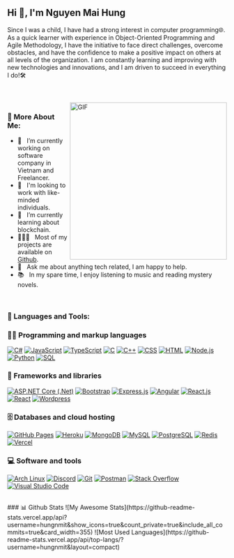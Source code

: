 ## Hi 👋, I'm Nguyen Mai Hung

Since I was a child, I have had a strong interest in computer programming🌐. As a quick learner with experience in Object-Oriented Programming and Agile Methodology, I have the initiative to face direct challenges, overcome obstacles, and have the confidence to make a positive impact on others at all levels of the organization. I am constantly learning and improving with new technologies and innovations, and I am driven to succeed in everything I do!🛠️

<br/>
<br/>

<img align="right" alt="GIF" src="https://www.techbabble.zone/content/images/size/w960/2021/07/46207-programmer-1.gif" width="360px"/>
  
### 🧐 More About Me:

- 🔭 &nbsp; I’m currently working on software company in Vietnam and Freelancer.
- 🤝 &nbsp; I'm looking to work with like-minded individuals.
- 🌱 &nbsp; I’m currently learning about blockchain.
- 👨🏻‍💻 &nbsp; Most of my projects are available on [Github](https://github.com/hungnmit?tab=repositories).
- 💬 &nbsp; Ask me about anything tech related, I am happy to help.
- 📚 &nbsp; In my spare time, I enjoy listening to music and reading mystery novels.

<br>

### 🔨 Languages and Tools:

### 👨‍💻 Programming and markup languages

<p>
	<a href="https://github.com/search?q=user%3Aitsmiracler+language%3Acsharp"><img alt="C#" src="https://custom-icon-badges.demolab.com/badge/C%23-68217A.svg?logo=cs2&logoColor=white"></a>
	<a href="https://github.com/search?q=user%3Aitsmiracler+language%3Ajavascript"><img alt="JavaScript" src="https://img.shields.io/badge/JavaScript-F7DF1E.svg?logo=javascript&logoColor=black"></a>
    <a href="https://github.com/search?q=user%3Aitsmiracler+language%3AtypeScript"><img alt="TypeScript" src="https://img.shields.io/badge/TypeScript-007ACC.svg?logo=typescript&logoColor=white"></a>
    <a href="https://github.com/search?q=user%3Aitsmiracler+language%3Ac"><img alt="C" src="https://custom-icon-badges.demolab.com/badge/C-03599C.svg?logo=c-in-hexagon&logoColor=white"></a>
    <a href="https://github.com/search?q=user%3Aitsmiracler+language%3Acpp"><img alt="C++" src="https://custom-icon-badges.demolab.com/badge/C++-9C033A.svg?logo=cpp2&logoColor=white"></a>
    <a href="https://github.com/search?q=user%3Aitsmiracler+language%3Acss"><img alt="CSS" src="https://img.shields.io/badge/CSS-1572B6.svg?logo=css3&logoColor=white"></a>
    <a href="https://github.com/search?q=user%3Aitsmiracler+language%3Ahtml"><img alt="HTML" src="https://img.shields.io/badge/HTML-E34F26.svg?logo=html5&logoColor=white"></a>   
    <a href="https://github.com/search?q=user%3Aitsmiracler+language%3Ajavascript"><img alt="Node.js" src="https://img.shields.io/badge/Node.js-43853D.svg?logo=node.js&logoColor=white"></a>
    <a href="https://github.com/search?q=user%3Aitsmiracler+language%3Apython"><img alt="Python" src="https://img.shields.io/badge/Python-14354C.svg?logo=python&logoColor=white"></a>
    <a href="https://github.com/search?q=user%3Aitsmiracler+language%3Asql"><img alt="SQL" src="https://custom-icon-badges.demolab.com/badge/SQL-025E8C.svg?logo=database&logoColor=white"></a>  
</p>

### 🧰 Frameworks and libraries

<p>
    <a href="#"><img alt="ASP.NET Core (.Net)" src="https://img.shields.io/badge/WPF-5C2D91?logo=.net&logoColor=white"></a>
    <a href="#"><img alt="Bootstrap" src="https://img.shields.io/badge/Bootstrap-7952B3.svg?logo=bootstrap&logoColor=white"></a>
    <a href="#"><img alt="Express.js" src="https://img.shields.io/badge/Express.js-404d59.svg?logo=express&logoColor=white"></a>
    <a href="#"><img alt="Angular" src="https://img.shields.io/badge/angular-%23DD0031.svg?&logo=angular&logoColor=white"></a>
    <a href="#"><img alt="React.js" src="https://img.shields.io/badge/React-20232A?&logo=angular&logoColor=white"></a>
    <a href="#"><img alt="React" src="https://img.shields.io/badge/React-20232a.svg?logo=react&logoColor=%2361DAFB"></a>
    <a href="#"><img alt="Wordpress" src="https://img.shields.io/badge/Wordpress-21759B?logo=wordpress&logoColor=white"></a>
</p>

### 🗄️ Databases and cloud hosting

<p>
    <a href="#"><img alt="GitHub Pages" src="https://img.shields.io/badge/GitHub%20Pages-327FC7.svg?logo=github&logoColor=white"></a>
    <a href="#"><img alt="Heroku" src="https://img.shields.io/badge/Heroku-430098.svg?logo=heroku&logoColor=white"></a>
    <a href="#"><img alt="MongoDB" src ="https://img.shields.io/badge/MongoDB-4ea94b.svg?logo=mongodb&logoColor=white"></a>
    <a href="#"><img alt="MySQL" src="https://img.shields.io/badge/MySQL-00f.svg?logo=mysql&logoColor=white"></a>
    <a href="#"><img alt="PostgreSQL" src ="https://img.shields.io/badge/PostgreSQL-316192.svg?logo=postgresql&logoColor=white"></a>
    <a href="#"><img alt="Redis" src ="https://img.shields.io/badge/redis-%23DD0031.svg?logo=postgresql&logoColor=white"></a>
    <a href="#"><img alt="Vercel" src="https://img.shields.io/badge/Vercel-000000.svg?logo=vercel&logoColor=white"></a>
</p>

### 💻 Software and tools

<p>
    <a href="#"><img alt="Arch Linux" src="https://img.shields.io/badge/Arch%20Linux-1793D1.svg?logo=arch-linux&logoColor=white"></a>
    <a href="#"><img alt="Discord" src="https://img.shields.io/badge/-Discord-5865F2.svg?logo=discord&logoColor=white"></a>
    <a href="#"><img alt="Git" src="https://img.shields.io/badge/Git-F05033.svg?logo=git&logoColor=white"></a>
    <a href="#"><img alt="Postman" src="https://img.shields.io/badge/Postman-FF6C37?logo=postman&logoColor=white"></a>
    <a href="#"><img alt="Stack Overflow" src="https://img.shields.io/badge/-Stack%20Overflow-FE7A16?logo=stack-overflow&logoColor=white"></a>
    <a href="#"><img alt="Visual Studio Code" src="https://img.shields.io/badge/Visual%20Studio%20Code-0078d7.svg?logo=visual-studio-code&logoColor=white"></a>
</p>

<br>
### 📊 Github Stats
![My Awesome Stats](https://github-readme-stats.vercel.app/api?username=hungnmit&show_icons=true&count_private=true&include_all_commits=true&card_width=355)
![Most Used Languages](https://github-readme-stats.vercel.app/api/top-langs/?username=hungnmit&layout=compact)
</a>

<br>
